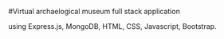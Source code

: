  #Virtual archaelogical museum full stack application


using Express.js, MongoDB, HTML, CSS, Javascript, Bootstrap.



